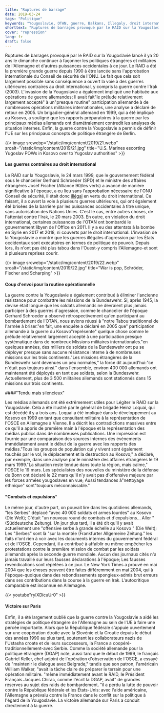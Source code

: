 ```yaml
---
title: "Ruptures de barrage"
date: 2019-03-24
tags: "Politique"
keywords: "Yougoslavie, OTAN, guerre, Balkans, Illegaly, droit international, ONU, MINUK, KFOR, Schroeder, Fischer, Scharping, Allemagne, Etats-Unis, Bill Clinton, Jacques Chirac"
shorttext: "Ruptures de barrages provoqué par le RAID sur la Yougoslavie lancé il ya 20 ans le dimanche continuer à façonner les politiques étrangères et militaires de l'Allemagne et d'autres puissances occidentales à ce jour."
cover: "repression"
lang: fr
draft: false
---
```


Ruptures de barrages provoqué par le RAID sur la Yougoslavie lancé il ya 20 ans le dimanche continuer à façonner les politiques étrangères et militaires de l'Allemagne et d'autres puissances occidentales à ce jour. Le RAID a été la première grande guerre depuis 1990 à être lancée sans l'approbation internationale du Conseil de sécurité de l'ONU. Le fait que cela soit largement possible sans conséquence a ouvert la voie à des guerres ultérieures contraires au droit international, y compris la guerre contre l'Irak (2003). L'invasion de la Yougoslavie a également impliqué une habituée aux opérations de guerre allemandes; Il avait fait"le prélude relativement largement accepté" à un"presque routine" participation allemande à de nombreuses opérations militaires internationales, une analyse a déclaré de retour en 2005. Un brigadier-général allemand en 1999, qui a été impliqué au Kosovo, a souligné que les rapports préparatoires à la guerre par les principaux médias allemands ont diamétralement contredit les analyses de situation internes. Enfin, la guerre contre la Yougoslavie a permis de définir l'UE sur les principaux concepts de politique étrangère de Berlin.

{{< image srcwebp="/static/img/content/2019/21.webp" srcalt="/static/img/content/2019/21.jpg" title="U.S. Marines escorting Yugoslav POWs in Kosovo over to Yugoslav authorities" >}}

#### Les guerres contraires au droit international

Le RAID sur la Yougoslavie, le 24 mars 1999, que le gouvernement fédéral sous le chancelier Gerhard Schroeder (SPD) et le ministre des affaires étrangères Josef Fischer (Alliance 90/les verts) a avancé de manière significative à l'époque, a eu lieu sans l'approbation nécessaire de l'ONU Conseil de sécurité, il était donc [illégal](https://www.globalresearch.ca/NATO-s-Illegal-and-Criminal-invasion-of-Kosovo/459 "l'invasion illégale et criminelle du Kosovo par l'OTAN") en vertu du droit international. Ce faisant, il a ouvert la voie à plusieurs guerres ultérieures, qui ont également été brisées de la barrière par les puissances occidentales à titre unique, sans autorisation des Nations Unies. C'est le cas, entre autres choses, de l'attentat contre l'Irak, le 20 mars 2003. En outre, en violation du droit international, certaines puissances de l'OTAN ont bombardé le gouvernement libyen de l'Office en 2011. Il y a eu des attentats à la bombe en Syrie en 2017 et 2018, ni couverts par le droit international. L'invasion de la Yougoslavie a montré que les guerres illégales d'agression par les États occidentaux sont exécutoires en termes de politique de pouvoir. Depuis lors, ils n'ont pas été plus tabou dans l'Ouest-y compris l'Allemagne-et sont à plusieurs reprises courir.

{{< image srcwebp="/static/img/content/2019/22.webp" srcalt="/static/img/content/2019/22.jpg" title="War is pop, Schröder, Fischer and Scharping" >}}

#### Coup d'envoi pour la routine opérationnelle

La guerre contre la Yougoslavie a également contribué à éliminer l'ancienne résistance pour combattre les missions de la Bundeswehr. Si, après 1945, la devise était longue que les soldats allemands ne devraient plus jamais participer à des guerres d'agression, comme le chancelier de l'époque Gerhard Schroeder a observé rétrospectivement qu'en participant au bombardement de l'OTAN, nous avions réussi à "notre Tabou traditionnel de l'armée à briser."en fait, une enquête a déclaré en 2005 que" participation allemande à la guerre du Kosovo"représente" quelque chose comme le prélude relativement largement accepté à une participation presque systématique dans de nombreux Missions militaires internationales."en quelques années, des milliers de soldats de la Bundeswehr ont pu se déployer presque sans aucune résistance interne à de nombreuses missions sur les trois continents."Les missions étrangères de la Bundeswehr sont devenues un peu normales," la force dit aujourd'hui:"ce n'était pas toujours ainsi." dans l'ensemble, environ 400 000 allemands ont maintenant été déployés en tant que soldats, selon la Bundeswehr. Actuellement, plus de 3 500 militaires allemands sont stationnés dans 15 missions sur trois continents.

####"Tendu mais silencieux"

Les médias allemands ont été extrêmement utiles pour Légiter le RAID sur la Yougoslavie. Cela a été illustré par le général de brigade Heinz Loquai, qui est décédé il y a trois ans. Loquai a été impliqué dans le développement au Kosovo en 1999 en tant que consultant militaire à la représentation de l'OSCE en Allemagne à Vienne. Il a décrit les contradictions massives entre ce qu'il a appris de première main à l'époque et la représentation des médias publics dans de nombreuses publications. Une impression est fournie par une comparaison des sources internes des événements immédiatement avant le début de la guerre avec les rapports des médias."Tous les groupes de population qui y vivent sont également touchés par le vol, le déplacement et la destruction au Kosovo," a déclaré, par exemple, dans une analyse par le ministère des affaires étrangères le 19 mars 1999."La situation reste tendue dans toute la région, mais calme," l'OSCE le 19 mars. Les spécialistes des nouvelles du ministère de la défense de Bonn ont déclaré le 22 mars qu'il n'y avait pas d'offensive majeure par les forces armées yougoslaves en vue; Aussi tendances à"nettoyage ethnique" sont"toujours méconnaissable."

#### "Combats et expulsions"

Le même jour, d'autre part, on pouvait lire dans les quotidiens allemands, "les Serbes" déplacé "avec 40 000 soldats et armes lourdes" au Kosovo (Die Welt); C'était "un nouveau round de combats et d'expulsions... Aller "(Süddeutsche Zeitung). Un jour plus tard, il a été dit qu'il y avait actuellement une "offensive serbe à grande échelle au Kosovo " (Die Welt); Les "Serbes" sont là "sur la montée (Frankfurter Allgemeine Zeitung." les faits n'ont rien à voir avec les documents internes du gouvernement fédéral et de l'OSCE. Cependant, il a contribué à affaiblir ou même empêcher les protestations contre la première mission de combat par les soldats allemands après la seconde guerre mondiale. Aucun des journaux cités n'a jamais travaillé sur leurs fausses déclarations à l'époque; Les fausses revendications sont répétées à ce jour. Le New York Times a prouvé en mai 2004 que les choses peuvent être faites différemment en mai 2004, qui à l'époque-quoique dans des rebondissements spongieux-admis brut erreurs dans ses contributions dans la course à la guerre en Irak. L'autocritique comparable est inconnue en Allemagne.

{{< youtube"rylXDicuUr0" >}}

#### Victoire sur Paris

Enfin, il a été largement oublié que la guerre contre la Yougoslavie a aidé les stratégies de politique étrangère de l'Allemagne au sein de l'UE à faire une percée importante. Alors que la République fédérale s'appuie ouvertement sur une coopération étroite avec la Slovénie et la Croatie depuis le début des années 1990 au plus tard, soutenant les collaborateurs nazis de l'Ustasha croate et de leurs successeurs, la France a coopéré-traditionnellement-avec Serbie. Comme la société allemande pour la politique étrangère (DGAP) note, aussi tard que le début de 1999, le français Gabriel Keller, chef adjoint de l'opération d'observation de l'OSCE, a essayé de "maintenir le dialogue avec Belgrade," tandis que son patron, l'américain William Walker, "avait la tâche claire de préparer le terrain pour une opération militaire. "même immédiatement avant le RAID, le Président Français Jacques Chirac, comme l'écrit la DGAP, avait" de grandes réserves au sujet des raids de bombardement. "il a perdu la lutte de pouvoir contre la République fédérale et les États-Unis: avec l'aide américaine, l'Allemagne a prévalu contre la France dans le conflit sur la politique à l'égard de la Yougoslavie. La victoire allemande sur Paris a conduit directement à la guerre.

